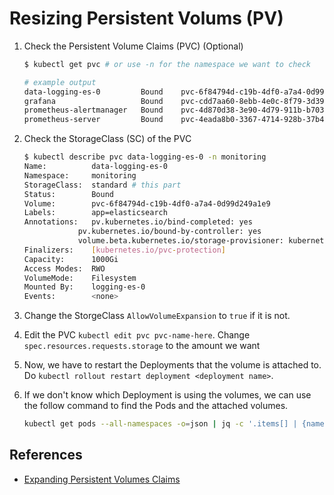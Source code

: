 # Resizing Persistent Volums (PV)

1. Check the Persistent Volume Claims (PVC) (Optional)

    ```bash
    $ kubectl get pvc # or use -n for the namespace we want to check

    # example output
    data-logging-es-0         Bound    pvc-6f84794d-c19b-4df0-a7a4-0d99d249a1e9   1000Gi     RWO            standard       210d
    grafana                   Bound    pvc-cdd7aa60-8ebb-4e0c-8f79-3d3965c1b02e   10Gi       RWO            standard       219d
    prometheus-alertmanager   Bound    pvc-4d870d38-3e90-4d79-911b-b703bdad5b8a   2Gi        RWO            standard       221d
    prometheus-server         Bound    pvc-4eada8b0-3367-4714-928b-37b4f742d1cf   200Gi      RWO            standard       221d
    ```

2. Check the StorageClass (SC) of the PVC

    ```bash
    $ kubectl describe pvc data-logging-es-0 -n monitoring 
    Name:          data-logging-es-0
    Namespace:     monitoring
    StorageClass:  standard # this part 
    Status:        Bound
    Volume:        pvc-6f84794d-c19b-4df0-a7a4-0d99d249a1e9
    Labels:        app=elasticsearch
    Annotations:   pv.kubernetes.io/bind-completed: yes
                pv.kubernetes.io/bound-by-controller: yes
                volume.beta.kubernetes.io/storage-provisioner: kubernetes.io/gce-pd
    Finalizers:    [kubernetes.io/pvc-protection]
    Capacity:      1000Gi
    Access Modes:  RWO
    VolumeMode:    Filesystem
    Mounted By:    logging-es-0
    Events:        <none>
    ```

3. Change the StorgeClass `AllowVolumeExpansion` to `true` if it is not.
4. Edit the PVC `kubectl edit pvc pvc-name-here`. Change `spec.resources.requests.storage` to the amount we want
5. Now, we have to restart the Deployments that the volume is attached to. Do `kubectl rollout restart deployment <deployment name>`.
6. If we don't know which Deployment is using the volumes, we can use the follow command to find the Pods and the attached volumes.

    ```bash
    kubectl get pods --all-namespaces -o=json | jq -c '.items[] | {name: .metadata.name, namespace: .metadata.namespace, claimName: .spec |  select( has ("volumes") ).volumes[] | select( has ("persistentVolumeClaim") ).persistentVolumeClaim.claimName }'
    ```

## References

- [Expanding Persistent Volumes Claims](https://kubernetes.io/docs/concepts/storage/persistent-volumes/#expanding-persistent-volumes-claims)
